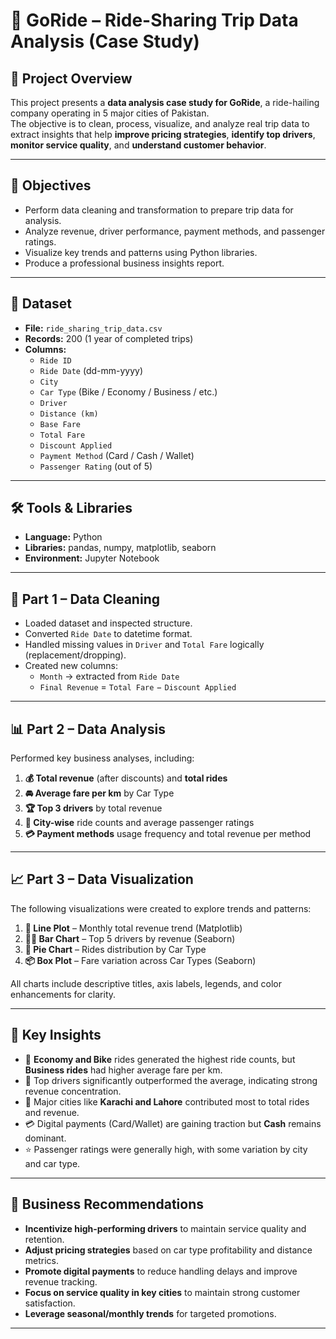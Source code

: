 # 🚗 GoRide – Ride-Sharing Trip Data Analysis (Case Study)

## 📌 Project Overview
This project presents a **data analysis case study for GoRide**, a ride-hailing company operating in 5 major cities of Pakistan.  
The objective is to clean, process, visualize, and analyze real trip data to extract insights that help **improve pricing strategies**, **identify top drivers**, **monitor service quality**, and **understand customer behavior**.

---

## 🧭 Objectives
- Perform data cleaning and transformation to prepare trip data for analysis.  
- Analyze revenue, driver performance, payment methods, and passenger ratings.  
- Visualize key trends and patterns using Python libraries.  
- Produce a professional business insights report.

---

## 📂 Dataset
- **File:** `ride_sharing_trip_data.csv`  
- **Records:** 200 (1 year of completed trips)  
- **Columns:**  
  - `Ride ID`  
  - `Ride Date` (dd-mm-yyyy)  
  - `City`  
  - `Car Type` (Bike / Economy / Business / etc.)  
  - `Driver`  
  - `Distance (km)`  
  - `Base Fare`  
  - `Total Fare`  
  - `Discount Applied`  
  - `Payment Method` (Card / Cash / Wallet)  
  - `Passenger Rating` (out of 5)

---

## 🛠️ Tools & Libraries
- **Language:** Python  
- **Libraries:** pandas, numpy, matplotlib, seaborn  
- **Environment:** Jupyter Notebook

---

## 🧹 Part 1 – Data Cleaning
- Loaded dataset and inspected structure.  
- Converted `Ride Date` to datetime format.  
- Handled missing values in `Driver` and `Total Fare` logically (replacement/dropping).  
- Created new columns:
  - `Month` → extracted from `Ride Date`  
  - `Final Revenue` = `Total Fare` − `Discount Applied`

---

## 📊 Part 2 – Data Analysis
Performed key business analyses, including:

1. **💰 Total revenue** (after discounts) and **total rides**  
2. **🚘 Average fare per km** by Car Type  
3. **🏆 Top 3 drivers** by total revenue  
4. **🌆 City-wise** ride counts and average passenger ratings  
5. **💳 Payment methods** usage frequency and total revenue per method

---

## 📈 Part 3 – Data Visualization
The following visualizations were created to explore trends and patterns:

1. **📅 Line Plot** – Monthly total revenue trend (Matplotlib)  
2. **👨‍✈️ Bar Chart** – Top 5 drivers by revenue (Seaborn)  
3. **🥧 Pie Chart** – Rides distribution by Car Type  
4. **📦 Box Plot** – Fare variation across Car Types (Seaborn)  

All charts include descriptive titles, axis labels, legends, and color enhancements for clarity.

---

## 📌 Key Insights
- 🚖 **Economy and Bike** rides generated the highest ride counts, but **Business rides** had higher average fare per km.  
- 💼 Top drivers significantly outperformed the average, indicating strong revenue concentration.  
- 🌇 Major cities like **Karachi and Lahore** contributed most to total rides and revenue.  
- 💳 Digital payments (Card/Wallet) are gaining traction but **Cash** remains dominant.  
- ⭐ Passenger ratings were generally high, with some variation by city and car type.

---

## 🚀 Business Recommendations
- **Incentivize high-performing drivers** to maintain service quality and retention.  
- **Adjust pricing strategies** based on car type profitability and distance metrics.  
- **Promote digital payments** to reduce handling delays and improve revenue tracking.  
- **Focus on service quality in key cities** to maintain strong customer satisfaction.  
- **Leverage seasonal/monthly trends** for targeted promotions.

---
